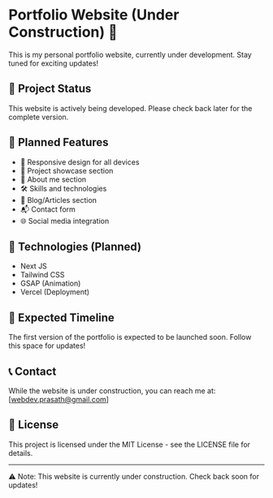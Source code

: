 # Portfolio Website (Under Construction) 🚧

This is my personal portfolio website, currently under development. Stay tuned for exciting updates!

## 🔨 Project Status

This website is actively being developed. Please check back later for the complete version.

## 🎯 Planned Features

- 📱 Responsive design for all devices
- 💼 Project showcase section
- 👤 About me section
- 🛠️ Skills and technologies
- 📝 Blog/Articles section
- 📬 Contact form
- 🌐 Social media integration

## 🚀 Technologies (Planned)

- Next JS
- Tailwind CSS
- GSAP (Animation)
- Vercel (Deployment)

## 📅 Expected Timeline

The first version of the portfolio is expected to be launched soon. Follow this space for updates!

## 📞 Contact

While the website is under construction, you can reach me at:
[webdev.prasath@gmail.com]

## 📝 License

This project is licensed under the MIT License - see the LICENSE file for details.

---
⚠️ Note: This website is currently under construction. Check back soon for updates!
